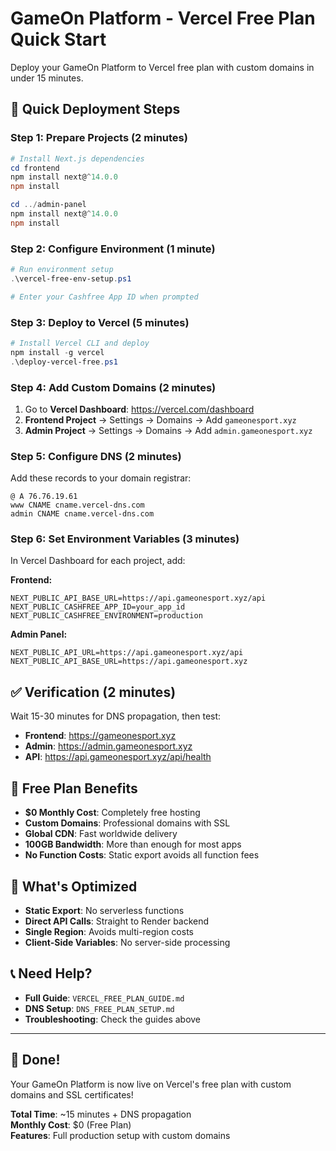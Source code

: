 # GameOn Platform - Vercel Free Plan Quick Start

Deploy your GameOn Platform to Vercel free plan with custom domains in under 15 minutes.

## 🚀 Quick Deployment Steps

### Step 1: Prepare Projects (2 minutes)

```powershell
# Install Next.js dependencies
cd frontend
npm install next@^14.0.0
npm install

cd ../admin-panel
npm install next@^14.0.0
npm install
```

### Step 2: Configure Environment (1 minute)

```powershell
# Run environment setup
.\vercel-free-env-setup.ps1

# Enter your Cashfree App ID when prompted
```

### Step 3: Deploy to Vercel (5 minutes)

```powershell
# Install Vercel CLI and deploy
npm install -g vercel
.\deploy-vercel-free.ps1
```

### Step 4: Add Custom Domains (2 minutes)

1. Go to **Vercel Dashboard**: https://vercel.com/dashboard
2. **Frontend Project** → Settings → Domains → Add `gameonesport.xyz`
3. **Admin Project** → Settings → Domains → Add `admin.gameonesport.xyz`

### Step 5: Configure DNS (2 minutes)

Add these records to your domain registrar:

```dns
@ A 76.76.19.61
www CNAME cname.vercel-dns.com
admin CNAME cname.vercel-dns.com
```

### Step 6: Set Environment Variables (3 minutes)

In Vercel Dashboard for each project, add:

**Frontend:**
```env
NEXT_PUBLIC_API_BASE_URL=https://api.gameonesport.xyz/api
NEXT_PUBLIC_CASHFREE_APP_ID=your_app_id
NEXT_PUBLIC_CASHFREE_ENVIRONMENT=production
```

**Admin Panel:**
```env
NEXT_PUBLIC_API_URL=https://api.gameonesport.xyz/api
NEXT_PUBLIC_API_BASE_URL=https://api.gameonesport.xyz
```

## ✅ Verification (2 minutes)

Wait 15-30 minutes for DNS propagation, then test:

- **Frontend**: https://gameonesport.xyz
- **Admin**: https://admin.gameonesport.xyz
- **API**: https://api.gameonesport.xyz/api/health

## 🎯 Free Plan Benefits

- **$0 Monthly Cost**: Completely free hosting
- **Custom Domains**: Professional domains with SSL
- **Global CDN**: Fast worldwide delivery
- **100GB Bandwidth**: More than enough for most apps
- **No Function Costs**: Static export avoids all function fees

## 🔧 What's Optimized

- **Static Export**: No serverless functions
- **Direct API Calls**: Straight to Render backend
- **Single Region**: Avoids multi-region costs
- **Client-Side Variables**: No server-side processing

## 📞 Need Help?

- **Full Guide**: `VERCEL_FREE_PLAN_GUIDE.md`
- **DNS Setup**: `DNS_FREE_PLAN_SETUP.md`
- **Troubleshooting**: Check the guides above

---

## 🎉 Done!

Your GameOn Platform is now live on Vercel's free plan with custom domains and SSL certificates!

**Total Time**: ~15 minutes + DNS propagation  
**Monthly Cost**: $0 (Free Plan)  
**Features**: Full production setup with custom domains